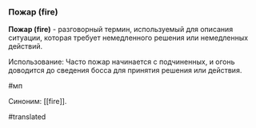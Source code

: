 ### Пожар (fire)

**Пожар (fire)** - разговорный термин, используемый для описания ситуации, которая требует немедленного решения или немедленных действий.

Использование: Часто пожар начинается с подчиненных, и огонь доводится до сведения босса для принятия решения или действия.

#мп

Синоним: [[fire]].

#translated
